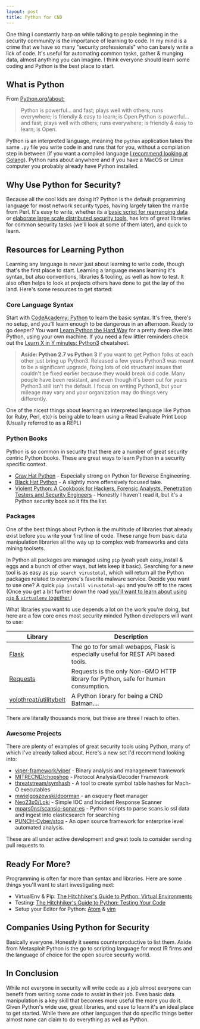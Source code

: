 ```yaml
---
layout: post
title: Python for CND
---
```


One thing I constantly harp on while talking to people beginning in the security community is the importance of learning to code. In my mind is a crime that we have so many "security professionals" who can barely write a lick of code. It's useful for automating common tasks, gather &amp; munging data, almost anything you can imagine. I think everyone should learn some coding and Python is the best place to start.

## What is Python

From [Python.org/about:](https://www.python.org/about/)

> Python is powerful... and fast;
plays well with others;
runs everywhere;
is friendly &amp; easy to learn;
is Open.Python is powerful... and fast;
plays well with others;
runs everywhere;
is friendly &amp; easy to learn;
is Open.

Python is an interpreted language, meaning the `python` application takes the same `.py` file you write code in and runs that for you, without a compilation step in between (if you want a compiled language [I recommend looking at Golang](https://sroberts.github.io/2016/07/18/go-for-dfir/)). Python runs about anywhere and if you have a MacOS or Linux computer you probably already have Python installed.

## Why Use Python for Security?

Because all the cool kids are doing it? Python is the default programming language for most network security types, having largely taken the mantle from Perl. It's easy to write, whether its a [basic script for rearranging data](https://github.com/sroberts/code-phrase-generator) or [elaborate large scale distributed security tools](https://github.com/google/grr), has lots of great libraries for common security tasks (we'll look at some of them later), and quick to learn.

## Resources for Learning Python

Learning any language is never just about learning to write code, though that's the first place to start. Learning a language means learning it's syntax, but also conventions, libraries &amp; tooling, as well as how to test. It also often helps to look at projects others have done to get the lay of the land. Here's some resources to get started:

### Core Language Syntax

Start with [CodeAcademy: Python](https://www.codecademy.com/learn/python) to learn the basic syntax. It's free, there's no setup, and you'll learn enough to be dangerous in an afternoon. Ready to go deeper? You want [Learn Python the Hard Way](https://learnpythonthehardway.org/) for a pretty deep dive into Python, using your own machine. If you need a few littler reminders check out the [Learn X in Y minutes: Python3](https://learnxinyminutes.com/docs/python3/) cheatsheet.

> __Aside: Python 2.7 vs Python 3__ If you want to get Python folks at each other just bring up Python3. Released a few years Python3 was meant to be a significant upgrade, fixing lots of old structural issues that couldn't be fixed earlier because they would break old code. Many people have been resistant, and even though it's been out for years Python3 still isn't the default. I focus on writing Python3, but your mileage may vary and your organization may do things very differently.

One of the nicest things about learning an interpreted language like Python (or Ruby, Perl, etc) is being able to learn using a Read Evaluate Print Loop (Usually referred to as a REPL)

### Python Books

Python is so common in security that there are a number of great security centric Python books. These are great ways to learn Python in a security specific context.

- [Gray Hat Python](https://www.nostarch.com/ghpython.htm) - Especially strong on Python for Reverse Engineering.
- [Black Hat Python](https://www.nostarch.com/blackhatpython) - A slightly more offensively focused take.
- [Violent Python: A Cookbook for Hackers, Forensic Analysts, Penetration Testers and Security Engineers](http://www.goodreads.com/book/show/16192263-violent-python) - Honestly I haven't read it, but it's a Python security book so it fits the list.

### Packages

One of the best things about Python is the multitude of libraries that already exist before you write your first line of code. These range from basic data manipulation libraries all the way up to complex web frameworks and data mining toolsets.

In Python all packages are managed using `pip` (yeah yeah easy_install &amp; eggs and a bunch of other ways, but lets keep it basic). Searching for a new tool is as easy as `pip search virustotal`, which will return all the Python packages related to everyone's favorite malware service. Decide you want to use one? A quick `pip install virustotal-api` and you're off to the races (Once you get a bit further down the road [you'll want to learn about using `pip`
 &amp; `virtualenv` together.](http://docs.python-guide.org/en/latest/dev/virtualenvs/))

What libraries you want to use depends a lot on the work you're doing, but here are a few core ones most security minded Python developers will want to use:

| Library | Description |
| ------- | ----------- |
| [Flask](http://flask.pocoo.org/) | The go to for small webapps, Flask is especially useful for REST API based tools. |
| [Requests](http://docs.python-requests.org/en/master/) | Requests is the only Non-GMO HTTP library for Python, safe for human consumption. |
| [yolothreat/utilitybelt](https://github.com/yolothreat/utilitybelt) | A Python library for being a CND Batman.... |

There are literally thousands more, but these are three I reach to often.

### Awesome Projects

There are plenty of examples of great security tools using Python, many of which I've already talked about. Here's a new set I'd recommend looking into:

- [viper-framework/viper](https://github.com/viper-framework/viper) - Binary analysis and management framework
- [MITRECND/chopshop](https://github.com/MITRECND/chopshop) - Protocol Analysis/Decoder Framework
- [threatstream/symhash](https://github.com/threatstream/symhash) - A tool to create symbol table hashes for Mach-O executables
- [mwielgoszewski/doorman](https://github.com/mwielgoszewski/doorman) - an osquery fleet manager
- [Neo23x0/Loki](https://github.com/Neo23x0/Loki) - Simple IOC and Incident Response Scanner
- [mpars0ns/scansio-sonar-es](https://github.com/mpars0ns/scansio-sonar-es) - Python scripts to parse scans.io ssl data and ingest into elasticsearch for searching
- [PUNCH-Cyber/stoq](https://github.com/PUNCH-Cyber/stoq) - An open source framework for enterprise level automated analysis.

These are all under active development and great tools to consider sending pull requests to.

## Ready For More?

Programming is often far more than syntax and libraries. Here are some things you'll want to start investigating next:

- VirtualEnv & Pip: [The Hitchhiker's Guide to Python: Virtual Environments](http://docs.python-guide.org/en/latest/dev/virtualenvs/)
- Testing: [The Hitchhiker's Guide to Python: Testing Your Code](http://docs.python-guide.org/en/latest/writing/tests/)
- Setup your Editor for Python: [Atom](http://www.jonobacon.org/2015/11/16/atom-my-new-favorite-code-editor/) & [vim](https://www.fullstackpython.com/vim.html)

## Companies Using Python for Security

Basically everyone. Honestly it seems counterproductive to list them. Aside from Metasploit Python is the go to scripting language for most IR firms and the language of choice for the open source security world.

## In Conclusion

While not everyone in security will write code as a job almost everyone can benefit from writing some code to assist in their job. Even basic data manipulation is a key skill that becomes more useful the more you do it. Given Python's wide use, great libraries, and ease to learn it's an ideal place to get started. While there are other languages that do specific things better almost none can claim to do everything as well as Python.

